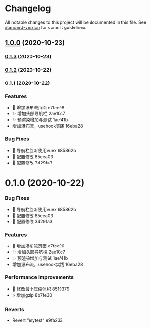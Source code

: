 # Changelog

All notable changes to this project will be documented in this file. See [standard-version](https://github.com/conventional-changelog/standard-version) for commit guidelines.

## [1.0.0](///compare/v0.1.3...v1.0.0) (2020-10-23)

### [0.1.3](///compare/v0.1.2...v0.1.3) (2020-10-23)

### [0.1.2](///compare/v0.1.1...v0.1.2) (2020-10-22)

### 0.1.1 (2020-10-22)


### Features

* :construction: 增加瀑布流页面 c7fce96
* :sparkles: 增加头部导航栏 2ae10c7
* :sparkles: 预渲染增加与测试 1aef41b
* 增加瀑布流，usehook实践 16eba28


### Bug Fixes

* :art: 导航栏监听使用vuex 985862b
* :wrench: 配置修改 85eea03
* :wrench: 配置修改 3429fa3

# 0.1.0 (2020-10-22)


### Bug Fixes

* :art: 导航栏监听使用vuex 985862b
* :wrench: 配置修改 85eea03
* :wrench: 配置修改 3429fa3


### Features

* :construction: 增加瀑布流页面 c7fce96
* :sparkles: 增加头部导航栏 2ae10c7
* :sparkles: 预渲染增加与测试 1aef41b
* 增加瀑布流，usehook实践 16eba28


### Performance Improvements

* :wrench: 修改最小压缩体积 8519379
* :zap: 增加gzip 8b7fe30


### Reverts

* Revert "mytest" e9fa233
